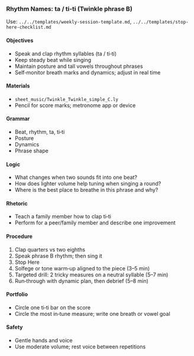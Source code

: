 ### Rhythm Names: ta / ti‑ti (Twinkle phrase B)

Use: `../../templates/weekly-session-template.md`, `../../templates/stop-here-checklist.md`

#### Objectives
- Speak and clap rhythm syllables (ta / ti‑ti)
- Keep steady beat while singing
- Maintain posture and tall vowels throughout phrases
- Self‑monitor breath marks and dynamics; adjust in real time

#### Materials
- `sheet_music/Twinkle_Twinkle_simple_C.ly`
- Pencil for score marks; metronome app or device

#### Grammar
- Beat, rhythm, ta, ti‑ti
- Posture
- Dynamics
- Phrase shape

#### Logic
- What changes when two sounds fit into one beat?
- How does lighter volume help tuning when singing a round?
- Where is the best place to breathe in this phrase and why?

#### Rhetoric
- Teach a family member how to clap ti‑ti
- Perform for a peer/family member and describe one improvement

#### Procedure
1) Clap quarters vs two eighths
2) Speak phrase B rhythm; then sing it
3) Stop Here
4) Solfege or tone warm‑up aligned to the piece (3–5 min)
5) Targeted drill: 2 tricky measures on a neutral syllable (5–7 min)
6) Run‑through with dynamic plan, then debrief (5–8 min)

#### Portfolio
- Circle one ti‑ti bar on the score
- Circle the most in‑tune measure; write one breath or vowel goal

#### Safety
- Gentle hands and voice
- Use moderate volume; rest voice between repetitions

<!-- enriched: v1 -->
